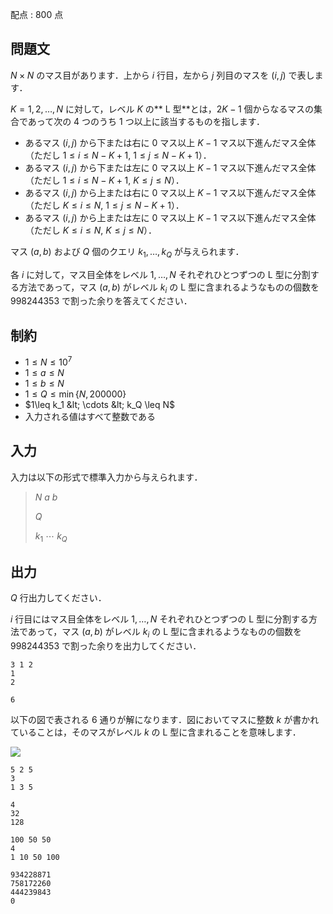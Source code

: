 配点 : $800$ 点

## 問題文

$N\times N$ のマス目があります．上から $i$ 行目，左から $j$ 列目のマスを $(i,j)$ で表します．

$K=1,2,\ldots,N$ に対して，レベル $K$ の** L 型**とは，$2K-1$ 個からなるマスの集合であって次の $4$ つのうち $1$ つ以上に該当するものを指します．

- あるマス $(i,j)$ から下または右に $0$ マス以上 $K-1$ マス以下進んだマス全体（ただし $1\leq i\leq N-K+1$, $1\leq j\leq N-K+1$）．
- あるマス $(i,j)$ から下または左に $0$ マス以上 $K-1$ マス以下進んだマス全体（ただし $1\leq i\leq N-K+1$, $K\leq j\leq N$）．
- あるマス $(i,j)$ から上または右に $0$ マス以上 $K-1$ マス以下進んだマス全体（ただし $K\leq i\leq N$, $1\leq j\leq N-K+1$）．
- あるマス $(i,j)$ から上または左に $0$ マス以上 $K-1$ マス以下進んだマス全体（ただし $K\leq i\leq N$, $K\leq j\leq N$）．

マス $(a,b)$ および $Q$ 個のクエリ $k_1, \ldots, k_Q$ が与えられます．

各 $i$ に対して，マス目全体をレベル $1, \ldots, N$ それぞれひとつずつの L 型に分割する方法であって，マス $(a,b)$ がレベル $k_i$ の L 型に含まれるようなものの個数を $998244353$ で割った余りを答えてください．

## 制約

- $1\leq N\leq 10^7$
- $1\leq a\leq N$
- $1\leq b\leq N$
- $1\leq Q\leq \min\lbrace N, 200000\rbrace$
- $1\leq k_1 &lt; \cdots &lt; k_Q \leq N$
- 入力される値はすべて整数である

## 入力

入力は以下の形式で標準入力から与えられます．

> $N$ $a$ $b$
> 
> $Q$
> 
> $k_1$ $\cdots$ $k_Q$

## 出力

$Q$ 行出力してください．

$i$ 行目にはマス目全体をレベル $1, \ldots, N$ それぞれひとつずつの L 型に分割する方法であって，マス $(a,b)$ がレベル $k_i$ の L 型に含まれるようなものの個数を $998244353$ で割った余りを出力してください．

```input1
3 1 2
1
2
```

```output1
6
```

以下の図で表される $6$ 通りが解になります．図においてマスに整数 $k$ が書かれていることは，そのマスがレベル $k$ の L 型に含まれることを意味します．

![](https://img.atcoder.jp/arc190/d853bd693f0d3848c725803512dc382a.png)

```input2
5 2 5
3
1 3 5
```

```output2
4
32
128
```

```input3
100 50 50
4
1 10 50 100
```

```output3
934228871
758172260
444239843
0
```